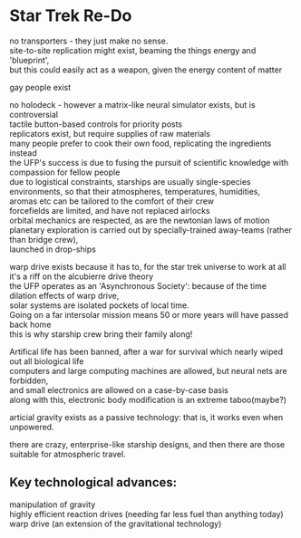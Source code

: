 Star Trek Re-Do
=====
no transporters - they just make no sense.  
site-to-site replication might exist, beaming the things energy and 'blueprint',  
but this could easily act as a weapon, given the energy content of matter  

gay people exist


no holodeck - however a matrix-like neural simulator exists, but is controversial  
tactile button-based controls for priority posts  
replicators exist, but require supplies of raw materials  
many people prefer to cook their own food, replicating the ingredients instead  
the UFP's success is due to fusing the pursuit of scientific knowledge with compassion for fellow people  
due to logistical constraints, starships are usually single-species environments, so that their atmospheres, temperatures, humidities,  
aromas etc can be tailored to the comfort of their crew  
forcefields are limited, and have not replaced airlocks  
orbital mechanics are respected, as are the newtonian laws of motion  
planetary exploration is carried out by specially-trained away-teams (rather than bridge crew),  
launched in drop-ships

warp drive exists because it has to, for the star trek universe to work at all  
it's a riff on the alcubierre drive theory  
the UFP operates as an 'Asynchronous Society': because of the time dilation effects of warp drive,  
solar systems are isolated pockets of local time.  
Going on a far intersolar mission means 50 or more years will have passed back home  
this is why starship crew bring their family along!

Artifical life has been banned, after a war for survival which nearly wiped out all biological life  
computers and large computing machines are allowed, but neural nets are forbidden,  
	and small electronics are allowed on a case-by-case basis  
along with this, electronic body modification is an extreme taboo(maybe?)  

articial gravity exists as a passive technology: that is, it works even when unpowered.

there are crazy, enterprise-like starship designs, and then there are those suitable for atmospheric travel.


Key technological advances:
----
manipulation of gravity  
highly efficient reaction drives (needing far less fuel than anything today)  
warp drive (an extension of the gravitational technology)  
